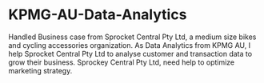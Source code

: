 # KPMG-AU-Data-Analytics

Handled Business case from Sprocket Central Pty Ltd, a medium size bikes and cycling accessories organization. As Data Analytics from KPMG AU, I help Sprocket Central Pty Ltd to analyse customer and transaction data to grow their business. Sprockey Central Pty Ltd, need help to optimize marketing strategy.
